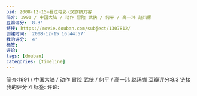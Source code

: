 ```yaml
---
pid: 2008-12-15-看过电影-双旗镇刀客
简介: 1991 / 中国大陆 / 动作 冒险 武侠 / 何平 / 高一玮 赵玛娜
豆瓣评分: '8.3'
链接: https://movie.douban.com/subject/1307812/
创建时间: '2008-12-15 16:44:57'
我的评分: '4'
标签:
评论:
tags: [douban]
categories: [timeline]
---
```

简介:1991 / 中国大陆 / 动作 冒险 武侠 / 何平 / 高一玮 赵玛娜
豆瓣评分:8.3
[链接](https://movie.douban.com/subject/1307812/)
我的评分:4
标签:
评论:
